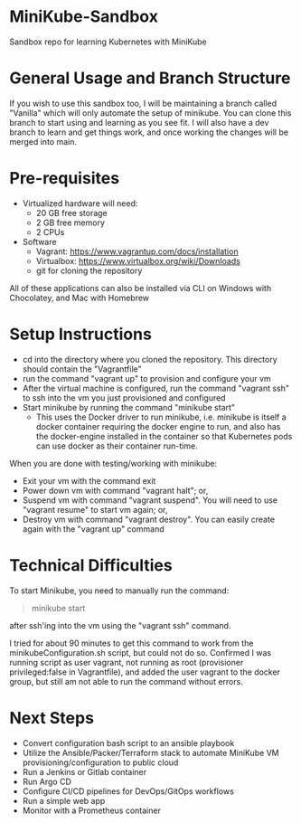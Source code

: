 # MiniKube-Sandbox
Sandbox repo for learning Kubernetes with MiniKube

<h1>General Usage and Branch Structure</h1>
If you wish to use this sandbox too, I will be maintaining a branch called "Vanilla" which will only automate the setup of minikube. You can clone this branch to start using and learning as you see fit. 
I will also have a dev branch to learn and get things work, and once working the changes will be merged into main.

<h1>Pre-requisites</h1>

  * Virtualized hardware will need:
      * 20 GB free storage
      * 2 GB free memory
      * 2 CPUs
  * Software
      * Vagrant: https://www.vagrantup.com/docs/installation
      * Virtualbox: https://www.virtualbox.org/wiki/Downloads
      * git for cloning the repository

All of these applications can also be installed via CLI on Windows with Chocolatey, and Mac with Homebrew

<h1>Setup Instructions</h1>

  * cd into the directory where you cloned the repository. This directory should contain the "Vagrantfile"
  * run the command "vagrant up" to provision and configure your vm
  * After the virtual machine is configured, run the command "vagrant ssh" to ssh into the vm you just provisioned and configured
  * Start minikube by running the command "minikube start"
      * This uses the Docker driver to run minikube, i.e. minikube is itself a docker container requiring the docker engine to run, and also has the docker-engine installed in the container so that Kubernetes pods can use docker as their container run-time.

When you are done with testing/working with minikube:
  * Exit your vm with the command exit
  * Power down vm with command "vagrant halt"; or,
  * Suspend vm with command "vagrant suspend". You will need to use "vagrant resume" to start vm again; or,
  * Destroy vm with command "vagrant destroy". You can easily create again with the "vagrant up" command

<h1>Technical Difficulties</h1>

To start Minikube, you need to manually run the command:

> minikube start

after ssh'ing into the vm using the "vagrant ssh" command.

I tried for about 90 minutes to get this command to work from the minikubeConfiguration.sh script, but could not do so.
Confirmed I was running script as user vagrant, not running as root (provisioner privileged:false in Vagrantfile), and added the user vagrant to the docker group, but still am not able to run the command without errors.

<h1>Next Steps</h1>

  * Convert configuration bash script to an ansible playbook
  * Utilize the Ansible/Packer/Terraform stack to automate MiniKube VM provisioning/configuration to public cloud
  * Run a Jenkins or Gitlab container
  * Run Argo CD
  * Configure CI/CD pipelines for DevOps/GitOps workflows
  * Run a simple web app 
  * Monitor with a Prometheus container 
